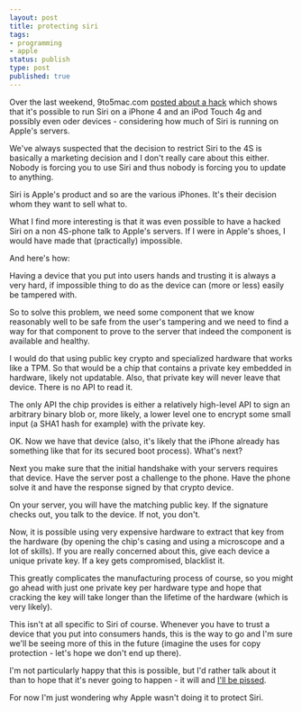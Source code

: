```yaml
---
layout: post
title: protecting siri
tags:
- programming
- apple
status: publish
type: post
published: true
---
```

Over the last weekend, 9to5mac.com <a href="http://9to5mac.com/2011/10/29/siri-hacked-to-fully-run-on-the-iphone-4-and-ipod-touch-iphone-4s-vs-iphone-4-siri-showdown-video-interview/">posted about a hack</a> which shows that it's possible to run Siri on a iPhone 4 and
an iPod Touch 4g and possibly even oder devices - considering how much of Siri
is running on Apple's servers.

We've always suspected that the decision to restrict Siri to the 4S is
basically a marketing decision and I don't really care about this either.
Nobody is forcing you to use Siri and thus nobody is forcing you to update to
anything.

Siri is Apple's product and so are the various iPhones. It's their decision
whom they want to sell what to.

What I find more interesting is that it was even possible to have a hacked
Siri on a non 4S-phone talk to Apple's servers. If I were in Apple's shoes, I
would have made that (practically) impossible.

And here's how:

Having a device that you put into users hands and trusting it is always a very
hard, if impossible thing to do as the device can (more or less) easily be
tampered with.

So to solve this problem, we need some component that we know reasonably well
to be safe from the user's tampering and we need to find a way for that
component to prove to the server that indeed the component is available and
healthy.

I would do that using public key crypto and specialized hardware that works
like a TPM. So that would be a chip that contains a private key embedded in
hardware, likely not updatable. Also, that private key will never leave that
device. There is no API to read it.

The only API the chip provides is either a relatively high-level API to sign
an arbitrary binary blob or, more likely, a lower level one to encrypt some
small input (a SHA1 hash for example) with the private key.

OK. Now we have that device (also, it's likely that the iPhone already has
something like that for its secured boot process). What's next?

Next you make sure that the initial handshake with your servers requires that
device. Have the server post a challenge to the phone. Have the phone solve it
and have the response signed by that crypto device.

On your server, you will have the matching public key. If the signature checks
out, you talk to the device. If not, you don't.

Now, it is possible using very expensive hardware to extract that key from the
hardware (by opening the chip's casing and using a microscope and a lot of
skills). If you are really concerned about this, give each device a unique
private key. If a key gets compromised, blacklist it.

This greatly complicates the manufacturing process of course, so you might go
ahead with just one private key per hardware type and hope that cracking the
key will take longer than the lifetime of the hardware (which is very likely).

This isn't at all specific to Siri of course. Whenever you have to trust a
device that you put into consumers hands, this is the way to go and I'm sure
we'll be seeing more of this in the future (imagine the uses for copy
protection - let's hope we don't end up there).

I'm not particularly happy that this is possible, but I'd rather talk about it
than to hope that it's never going to happen - it will and <a href="/2011/09/asking-for-permission/">I'll be pissed</a>.

For now I'm just wondering why Apple wasn't doing it to protect Siri.